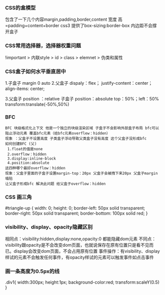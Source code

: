 ### CSS的盒模型
   包含了一下几个内容margin,padding,border,content 
   宽度 高=padding+content+border 
   css3 提供了box-sizing:border-box  内边距不会撑开盒子
### CSS常用选择器，选择器权重问题
   !important > 内联style > id > class > elemnet > 伪类和属性
### CSS盒子如何水平垂直居中
   1.子盒子 margin 0 auto
   2.父盒子 dispaly：flex；
           justify-content：center；
           align-items: center;

   3.父盒子 position ：relative
     子盒子 position：absolute
           top：50%；left：50%
           transform:translate(-50%,50%)
### BFC
    BFC 块级格式化上下文 他是一个独立的块级渲染区域 子盒子不会影响外部盒子布局 bfc可以阻止浮动元素 覆盖bfc元素（给bfc元素overflew：hidden）
    现象 ：父盒子不设置高度 子类盒子浮动导致父类盒子没有高度 这个父盒子没形成bfc
    如何创建BFC (父)
     1.float的值是none
     2.overflow：hidden
     3.display:inline-block
     4.position:absolute
    这四种哪个最好overflow：hidden
    现象：父盒子里面的子盒子设置margin-top：20px 父盒子会被拽下来20px 父盒子margin塌陷 
    让父盒子形成bfc 解决此问题 给父盒子overflow：hidden
### CSS 画三角
 #triangle-up {
     width: 0;
     height: 0;
     border-left: 50px solid transparent;
     border-right: 50px solid transparent;
     border-bottom: 100px solid red;
 }
 ### visibility、display、opacity隐藏区别
 相同点：visibility:hidden,display:none,opacity:0 都能隐藏dom元素
   不同点：
   visibility跟opacity是不会改变dom页面，也就说保存在原有位置只是看不见而已。display会改变dom页面，不会占用原有位置
   事件操作：有visibility、display样试的元素不会触发任何事件，有opacity样试的元素可以触发事件如点击事件

### 画一条高度为0.5px的线
   <div class='div1'><div>  
   .div1{
      width:300px;
      height:1px;
      background-color:red;
      transform:scaleY(0.5)
   }